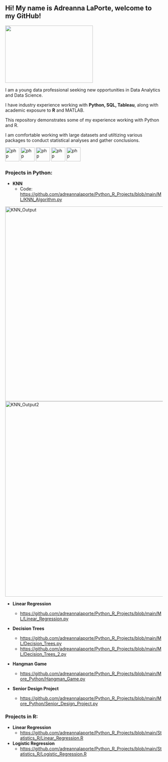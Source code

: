## Hi! My name is Adreanna LaPorte, welcome to my GitHub!

<img src="https://media.giphy.com/media/LoX8yc1ngPCvu/giphy.gif" width="280" height="183" />

I am a young data professional seeking new opportunities in Data Analytics and Data Science.

I have industry experience working with **Python, SQL, Tableau**, along with academic exposure to **R** and MATLAB. 

This repository demonstrates some of my experience working with Python and R. 

I am comfortable working with large datasets and utiltizing various packages to conduct statistical analyses and gather conclusions.


<p align="left">
<img src="https://cdn.jsdelivr.net/gh/devicons/devicon/icons/r/r-original.svg" alt="php" width="45" height="45"/>
<img src="https://cdn.jsdelivr.net/gh/devicons/devicon/icons/python/python-original.svg" alt="php" width="45" height="45"/>
<img src="https://cdn.jsdelivr.net/gh/devicons/devicon/icons/mysql/mysql-original.svg" alt="php" width="45" height="45"/>
<img src="https://cdn.jsdelivr.net/gh/devicons/devicon/icons/matlab/matlab-original.svg" alt="php" width="45" height="45"/>
<img src="https://cdn.jsdelivr.net/gh/devicons/devicon/icons/github/github-original.svg" alt="php" width="45" height="45"/>
          
</p>
           


### Projects in Python:
- **KNN**
  - Code: https://github.com/adreannalaporte/Python_R_Projects/blob/main/ML/KNN_Algorithm.py
<img width="622" alt="KNN_Output" src="https://github.com/adreannalaporte/Python_R_Projects/assets/92052358/df1c507c-f3bb-4ae9-9f56-b10f2ebd9c0f">
<img width="624" alt="KNN_Output2" src="https://github.com/adreannalaporte/Python_R_Projects/assets/92052358/4dd61a3d-17a5-49bb-ab91-7101b0373d66">

- **Linear Regression**
  - https://github.com/adreannalaporte/Python_R_Projects/blob/main/ML/Linear_Regression.py

- **Decision Trees**
  - https://github.com/adreannalaporte/Python_R_Projects/blob/main/ML/Decision_Trees.py
  - https://github.com/adreannalaporte/Python_R_Projects/blob/main/ML/Decision_Trees_2.py
- **Hangman Game**
  - https://github.com/adreannalaporte/Python_R_Projects/blob/main/More_Python/Hangman_Game.py
- **Senior Design Project**
  - https://github.com/adreannalaporte/Python_R_Projects/blob/main/More_Python/Senior_Design_Project.py


### Projects in R:
- **Linear Regression**
  - https://github.com/adreannalaporte/Python_R_Projects/blob/main/Statistics_R/Linear_Regression.R
- **Logistic Regression**
  - https://github.com/adreannalaporte/Python_R_Projects/blob/main/Statistics_R/Logistic_Regression.R

  
